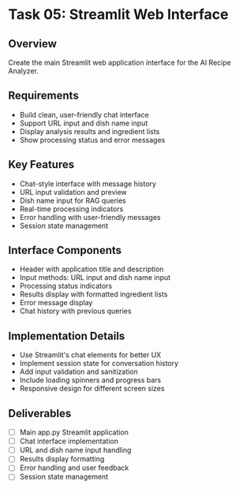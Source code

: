 # Task 05: Streamlit Web Interface

## Overview
Create the main Streamlit web application interface for the AI Recipe Analyzer.

## Requirements
- Build clean, user-friendly chat interface
- Support URL input and dish name input
- Display analysis results and ingredient lists
- Show processing status and error messages

## Key Features
- Chat-style interface with message history
- URL input validation and preview
- Dish name input for RAG queries
- Real-time processing indicators
- Error handling with user-friendly messages
- Session state management

## Interface Components
- Header with application title and description
- Input methods: URL input and dish name input
- Processing status indicators
- Results display with formatted ingredient lists
- Error message display
- Chat history with previous queries

## Implementation Details
- Use Streamlit's chat elements for better UX
- Implement session state for conversation history
- Add input validation and sanitization
- Include loading spinners and progress bars
- Responsive design for different screen sizes

## Deliverables
- [ ] Main app.py Streamlit application
- [ ] Chat interface implementation
- [ ] URL and dish name input handling
- [ ] Results display formatting
- [ ] Error handling and user feedback
- [ ] Session state management
